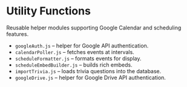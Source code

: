 # Utility Functions

Reusable helper modules supporting Google Calendar and scheduling features.

- `googleAuth.js` – helper for Google API authentication.
- `calendarPoller.js` – fetches events at intervals.
- `scheduleFormatter.js` – formats events for display.
- `scheduleEmbedBuilder.js` – builds rich embeds.
- `importTrivia.js` – loads trivia questions into the database.
- `googleDrive.js` – helper for Google Drive API authentication.

